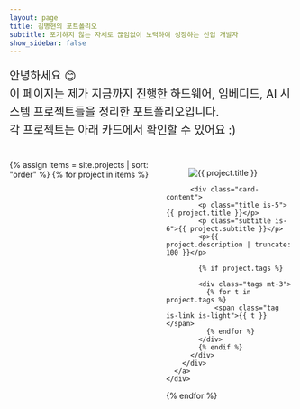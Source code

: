 ```yaml
---
layout: page
title: 김병현의 포트폴리오
subtitle: 포기하지 않는 자세로 끊임없이 노력하여 성장하는 신입 개발자
show_sidebar: false
---
```


<p style="font-size: 20px; line-height: 1.6;">
  안녕하세요 😊 <br>
  이 페이지는 제가 지금까지 진행한 하드웨어, 임베디드, AI 시스템 프로젝트들을 정리한 포트폴리오입니다.<br>
  각 프로젝트는 아래 카드에서 확인할 수 있어요 :)
</p>

<br>

<div class="columns is-multiline">
  {% assign items = site.projects | sort: "order" %}
  {% for project in items %}
    <div class="column is-one-third">
      <a href="{{ project.url | relative_url }}" style="text-decoration: none; color: inherit;">
        <div class="card hover-effect">
          <div class="card-image">
            <figure class="image is-4by3">
              <img src="{{ project.image }}" alt="{{ project.title }}">
            </figure>
          </div>

          <div class="card-content">
            <p class="title is-5">{{ project.title }}</p>
            <p class="subtitle is-6">{{ project.subtitle }}</p>
            <p>{{ project.description | truncate: 100 }}</p>

            {% if project.tags %}
            
            <div class="tags mt-3">
              {% for t in project.tags %}
                <span class="tag is-link is-light">{{ t }}</span>
              {% endfor %}
            </div>
            {% endif %}
          </div>
        </div>
      </a>
    </div>
  {% endfor %}
</div>